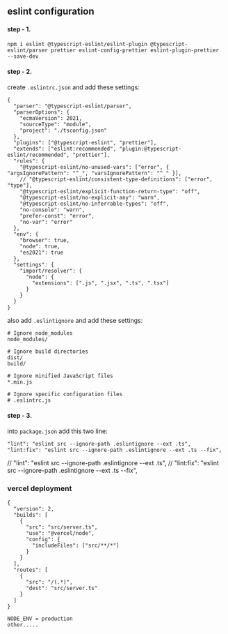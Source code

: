 <!-- eslint configuration  -->

## eslint configuration

#### step - 1.

```
npm i eslint @typescript-eslint/eslint-plugin @typescript-eslint/parser prettier eslint-config-prettier eslint-plugin-prettier  --save-dev
```

#### step - 2.

create `.eslintrc.json` and add these settings:

```
{
  "parser": "@typescript-eslint/parser",
  "parserOptions": {
    "ecmaVersion": 2021,
    "sourceType": "module",
    "project": "./tsconfig.json"
  },
  "plugins": ["@typescript-eslint", "prettier"],
  "extends": ["eslint:recommended", "plugin:@typescript-eslint/recommended", "prettier"],
  "rules": {
    "@typescript-eslint/no-unused-vars": ["error", { "argsIgnorePattern": "^_", "varsIgnorePattern": "^_" }],
    // "@typescript-eslint/consistent-type-definitions": ["error", "type"],
    "@typescript-eslint/explicit-function-return-type": "off",
    "@typescript-eslint/no-explicit-any": "warn",
    "@typescript-eslint/no-inferrable-types": "off",
    "no-console": "warn",
    "prefer-const": "error",
    "no-var": "error"
  },
  "env": {
    "browser": true,
    "node": true,
    "es2021": true
  },
  "settings": {
    "import/resolver": {
      "node": {
        "extensions": [".js", ".jsx", ".ts", ".tsx"]
      }
    }
  }
}

```

also add `.eslintignore` and add these settings:

```
# Ignore node_modules
node_modules/

# Ignore build directories
dist/
build/

# Ignore minified JavaScript files
*.min.js

# Ignore specific configuration files
# .eslintrc.js

```

#### step - 3.

into `package.json` add this two line:

```
"lint": "eslint src --ignore-path .eslintignore --ext .ts",
"lint:fix": "eslint src --ignore-path .eslintignore --ext .ts --fix",

```

// "lint": "eslint src --ignore-path .eslintignore --ext .ts",
// "lint:fix": "eslint src --ignore-path .eslintignore --ext .ts --fix",

### vercel deployment
```
{
  "version": 2,
  "builds": [
    {
      "src": "src/server.ts",
      "use": "@vercel/node",
      "config": {
        "includeFiles": ["src/**/*"]
      }
    }
  ],
  "routes": [
    {
      "src": "/(.*)",
      "dest": "src/server.ts"
    }
  ]
}

NODE_ENV = production
other.....

```